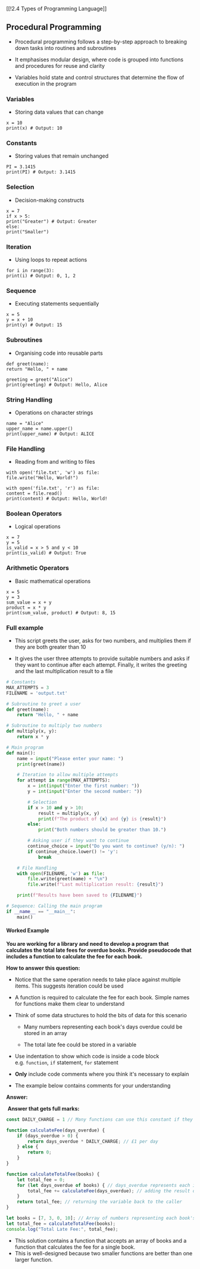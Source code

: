 [[!2.4 Types of Programming Language]]

## Procedural Programming

- Procedural programming follows a step-by-step approach to breaking down tasks into routines and subroutines
    
- It emphasises modular design, where code is grouped into functions and procedures for reuse and clarity
    
- Variables hold state and control structures that determine the flow of execution in the program
    

### Variables

- Storing data values that can change
    

`x = 10`  
`print(x) # Output: 10`

### Constants

- Storing values that remain unchanged
    

`PI = 3.1415`  
`print(PI) # Output: 3.1415`

### Selection

- Decision-making constructs
    

`x = 7`  
`if x > 5:`  
`print("Greater") # Output: Greater`  
`else:`  
`print("Smaller")`

### Iteration

- Using loops to repeat actions
    

`for i in range(3):`  
`print(i) # Output: 0, 1, 2`

### Sequence

- Executing statements sequentially
    

`x = 5`  
`y = x + 10`  
`print(y) # Output: 15`

### Subroutines

- Organising code into reusable parts
    

`def greet(name):`  
`return "Hello, " + name`  
  
`greeting = greet("Alice")`  
`print(greeting) # Output: Hello, Alice`

### String Handling

- Operations on character strings
    

`name = "Alice"`  
`upper_name = name.upper()`  
`print(upper_name) # Output: ALICE`

### File Handling

- Reading from and writing to files
    

`with open('file.txt', 'w') as file:`  
`file.write("Hello, World!")`  
  
`with open('file.txt', 'r') as file:`  
`content = file.read()`  
`print(content) # Output: Hello, World!`

### Boolean Operators

- Logical operations
    

`x = 7`  
`y = 5`  
`is_valid = x > 5 and y < 10`  
`print(is_valid) # Output: True`

### Arithmetic Operators

- Basic mathematical operations
    

`x = 5`  
`y = 3`  
`sum_value = x + y`  
`product = x * y`  
`print(sum_value, product) # Output: 8, 15`

### Full example

- This script greets the user, asks for two numbers, and multiplies them if they are both greater than 10
    
- It gives the user three attempts to provide suitable numbers and asks if they want to continue after each attempt. Finally, it writes the greeting and the last multiplication result to a file
    

```python
# Constants
MAX_ATTEMPTS = 3
FILENAME = 'output.txt'

# Subroutine to greet a user
def greet(name):
    return "Hello, " + name

# Subroutine to multiply two numbers
def multiply(x, y):
    return x * y

# Main program
def main():
    name = input("Please enter your name: ")
    print(greet(name))

    # Iteration to allow multiple attempts
    for attempt in range(MAX_ATTEMPTS):
        x = int(input("Enter the first number: "))
        y = int(input("Enter the second number: "))

        # Selection
        if x > 10 and y > 10:
            result = multiply(x, y)
            print(f"The product of {x} and {y} is {result}")
        else:
            print("Both numbers should be greater than 10.")

        # Asking user if they want to continue
        continue_choice = input("Do you want to continue? (y/n): ")
        if continue_choice.lower() != 'y':
            break

    # File Handling
    with open(FILENAME, 'w') as file:
        file.write(greet(name) + "\n")
        file.write(f"Last multiplication result: {result}")

    print(f"Results have been saved to {FILENAME}")

# Sequence: Calling the main program
if __name__ == "__main__":
    main()
```


#### Worked Example

**You are working for a library and need to develop a program that calculates the total late fees for overdue books. Provide pseudocode that includes a function to calculate the fee for each book.**

**How to answer this question:**

- Notice that the same operation needs to take place against multiple items. This suggests iteration could be used
    
- A function is required to calculate the fee for each book. Simple names for functions make them clear to understand
    
- Think of some data structures to hold the bits of data for this scenario
    
    - Many numbers representing each book's days overdue could be stored in an array
        
    - The total late fee could be stored in a variable
        
- Use indentation to show which code is inside a code block e.g. `function`, `if` statement, `for` statement
    
- **Only** include code comments where you think it's necessary to explain
    
- The example below contains comments for your understanding
    

**Answer:**

 **Answer that gets full marks:**

```javascript
const DAILY_CHARGE = 1 // Many functions can use this constant if they need it

function calculateFee(days_overdue) {
    if (days_overdue > 0) {
        return days_overdue * DAILY_CHARGE; // £1 per day
    } else {
        return 0;
    }
}

function calculateTotalFee(books) {
    let total_fee = 0;
    for (let days_overdue of books) { // days_overdue represents each item in books
        total_fee += calculateFee(days_overdue); // adding the result of the function to total_fee
    }
    return total_fee; // returning the variable back to the caller
}

let books = [7, 3, 0, 10]; // Array of numbers representing each book's overdue days
let total_fee = calculateTotalFee(books);
console.log("Total Late Fee:", total_fee);
```

- This solution contains a function that accepts an array of books and a function that calculates the fee for a single book.
- This is well-designed because two smaller functions are better than one larger function.
